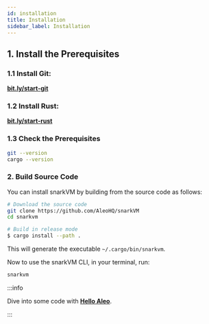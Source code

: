 ```yaml
---
id: installation
title: Installation
sidebar_label: Installation
---
```

## 1. Install the Prerequisites

### 1.1 Install Git:

**[bit.ly/start-git](https://bit.ly/start-git)**

### 1.2 Install Rust:

**[bit.ly/start-rust](https://bit.ly/start-rust)**

### 1.3 Check the Prerequisites

```bash
git --version
cargo --version
```

### 2. Build Source Code

You can install snarkVM by building from the source code as follows:

```bash
# Download the source code
git clone https://github.com/AleoHQ/snarkVM
cd snarkvm

# Build in release mode
$ cargo install --path .
```

This will generate the executable `~/.cargo/bin/snarkvm`.

Now to use the snarkVM CLI, in your terminal, run:
```bash
snarkvm
```

:::info

Dive into some code with [**Hello Aleo**](02_hello.md).

:::


